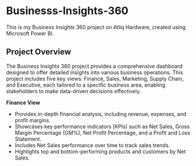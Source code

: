 # Businesss-Insights-360
This is my Business Insights 360 project on Atliq Hardware, created using Microsoft Power BI.

## Project Overview
The Business Insights 360 project provides a comprehensive dashboard designed to offer detailed insights into various business operations. This project includes five key views: Finance, Sales, Marketing, Supply Chain, and Executive, each tailored to a specific business area, enabling stakeholders to make data-driven decisions effectively.

**Finance View**
+ Provides in-depth financial analysis, including revenue, expenses, and profit margins.
+ Showcases key performance indicators (KPIs) such as Net Sales, Gross Margin Percentage (GM%), Net Profit Percentage, and a Profit and Loss Statement.
+ Includes Net Sales performance over time to track sales trends.
+ Highlights top and bottom-performing products and customers by Net Sales.
